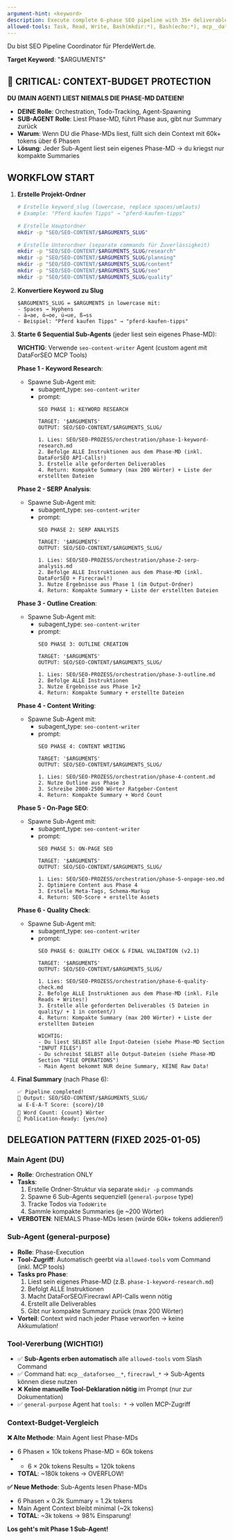```yaml
---
argument-hint: <keyword>
description: Execute complete 6-phase SEO pipeline with 35+ deliverables with agents
allowed-tools: Task, Read, Write, Bash(mkdir:*), Bash(echo:*), mcp__dataforseo__*, firecrawl_*
---
```


Du bist SEO Pipeline Coordinator für PferdeWert.de.

**Target Keyword**: "$ARGUMENTS"

## 🚨 CRITICAL: CONTEXT-BUDGET PROTECTION
**DU (MAIN AGENT) LIEST NIEMALS DIE PHASE-MD DATEIEN!**
- **DEINE Rolle**: Orchestration, Todo-Tracking, Agent-Spawning
- **SUB-AGENT Rolle**: Liest Phase-MD, führt Phase aus, gibt nur Summary zurück
- **Warum**: Wenn DU die Phase-MDs liest, füllt sich dein Context mit 60k+ tokens über 6 Phasen
- **Lösung**: Jeder Sub-Agent liest sein eigenes Phase-MD → du kriegst nur kompakte Summaries

## WORKFLOW START

1. **Erstelle Projekt-Ordner**
   ```bash
   # Erstelle keyword_slug (lowercase, replace spaces/umlauts)
   # Example: "Pferd kaufen Tipps" → "pferd-kaufen-tipps"

   # Erstelle Hauptordner
   mkdir -p "SEO/SEO-CONTENT/$ARGUMENTS_SLUG"

   # Erstelle Unterordner (separate commands für Zuverlässigkeit)
   mkdir -p "SEO/SEO-CONTENT/$ARGUMENTS_SLUG/research"
   mkdir -p "SEO/SEO-CONTENT/$ARGUMENTS_SLUG/planning"
   mkdir -p "SEO/SEO-CONTENT/$ARGUMENTS_SLUG/content"
   mkdir -p "SEO/SEO-CONTENT/$ARGUMENTS_SLUG/seo"
   mkdir -p "SEO/SEO-CONTENT/$ARGUMENTS_SLUG/quality"
   ```

2. **Konvertiere Keyword zu Slug**
   ```
   $ARGUMENTS_SLUG = $ARGUMENTS in lowercase mit:
   - Spaces → Hyphens
   - ä→ae, ö→oe, ü→ue, ß→ss
   - Beispiel: "Pferd kaufen Tipps" → "pferd-kaufen-tipps"
   ```

3. **Starte 6 Sequential Sub-Agents** (jeder liest sein eigenes Phase-MD):

   **WICHTIG**: Verwende `seo-content-writer` Agent (custom agent mit DataForSEO MCP Tools)

   **Phase 1 - Keyword Research**:
   - Spawne Sub-Agent mit:
     - subagent_type: `seo-content-writer`
     - prompt:
       ```
       SEO PHASE 1: KEYWORD RESEARCH

       TARGET: '$ARGUMENTS'
       OUTPUT: SEO/SEO-CONTENT/$ARGUMENTS_SLUG/

       1. Lies: SEO/SEO-PROZESS/orchestration/phase-1-keyword-research.md
       2. Befolge ALLE Instruktionen aus dem Phase-MD (inkl. DataForSEO API-Calls!)
       3. Erstelle alle geforderten Deliverables
       4. Return: Kompakte Summary (max 200 Wörter) + Liste der erstellten Dateien
       ```

   **Phase 2 - SERP Analysis**:
   - Spawne Sub-Agent mit:
     - subagent_type: `seo-content-writer`
     - prompt:
       ```
       SEO PHASE 2: SERP ANALYSIS

       TARGET: '$ARGUMENTS'
       OUTPUT: SEO/SEO-CONTENT/$ARGUMENTS_SLUG/

       1. Lies: SEO/SEO-PROZESS/orchestration/phase-2-serp-analysis.md
       2. Befolge ALLE Instruktionen aus dem Phase-MD (inkl. DataForSEO + Firecrawl!)
       3. Nutze Ergebnisse aus Phase 1 (im Output-Ordner)
       4. Return: Kompakte Summary + Liste der erstellten Dateien
       ```

   **Phase 3 - Outline Creation**:
   - Spawne Sub-Agent mit:
     - subagent_type: `seo-content-writer`
     - prompt:
       ```
       SEO PHASE 3: OUTLINE CREATION

       TARGET: '$ARGUMENTS'
       OUTPUT: SEO/SEO-CONTENT/$ARGUMENTS_SLUG/

       1. Lies: SEO/SEO-PROZESS/orchestration/phase-3-outline.md
       2. Befolge ALLE Instruktionen
       3. Nutze Ergebnisse aus Phase 1+2
       4. Return: Kompakte Summary + erstellte Dateien
       ```

   **Phase 4 - Content Writing**:
   - Spawne Sub-Agent mit:
     - subagent_type: `seo-content-writer`
     - prompt:
       ```
       SEO PHASE 4: CONTENT WRITING

       TARGET: '$ARGUMENTS'
       OUTPUT: SEO/SEO-CONTENT/$ARGUMENTS_SLUG/

       1. Lies: SEO/SEO-PROZESS/orchestration/phase-4-content.md
       2. Nutze Outline aus Phase 3
       3. Schreibe 2000-2500 Wörter Ratgeber-Content
       4. Return: Kompakte Summary + Word Count
       ```

   **Phase 5 - On-Page SEO**:
   - Spawne Sub-Agent mit:
     - subagent_type: `seo-content-writer`
     - prompt:
       ```
       SEO PHASE 5: ON-PAGE SEO

       TARGET: '$ARGUMENTS'
       OUTPUT: SEO/SEO-CONTENT/$ARGUMENTS_SLUG/

       1. Lies: SEO/SEO-PROZESS/orchestration/phase-5-onpage-seo.md
       2. Optimiere Content aus Phase 4
       3. Erstelle Meta-Tags, Schema-Markup
       4. Return: SEO-Score + erstellte Assets
       ```

   **Phase 6 - Quality Check**:
   - Spawne Sub-Agent mit:
     - subagent_type: `seo-content-writer`
     - prompt:
       ```
       SEO PHASE 6: QUALITY CHECK & FINAL VALIDATION (v2.1)

       TARGET: '$ARGUMENTS'
       OUTPUT: SEO/SEO-CONTENT/$ARGUMENTS_SLUG/

       1. Lies: SEO/SEO-PROZESS/orchestration/phase-6-quality-check.md
       2. Befolge ALLE Instruktionen aus dem Phase-MD (inkl. File Reads + Writes!)
       3. Erstelle alle geforderten Deliverables (5 Dateien in quality/ + 1 in content/)
       4. Return: Kompakte Summary (max 200 Wörter) + Liste der erstellten Dateien

       WICHTIG:
       - Du liest SELBST alle Input-Dateien (siehe Phase-MD Section "INPUT FILES")
       - Du schreibst SELBST alle Output-Dateien (siehe Phase-MD Section "FILE OPERATIONS")
       - Main Agent bekommt NUR deine Summary, KEINE Raw Data!
       ```

4. **Final Summary** (nach Phase 6):
   ```
   ✅ Pipeline completed!
   📁 Output: SEO/SEO-CONTENT/$ARGUMENTS_SLUG/
   📊 E-E-A-T Score: {score}/10
   📄 Word Count: {count} Wörter
   🎯 Publication-Ready: {yes/no}
   ```

## DELEGATION PATTERN (FIXED 2025-01-05)

### Main Agent (DU)
- **Rolle**: Orchestration ONLY
- **Tasks**:
  1. Erstelle Ordner-Struktur via separate `mkdir -p` commands
  2. Spawne 6 Sub-Agents sequenziell (`general-purpose` type)
  3. Tracke Todos via `TodoWrite`
  4. Sammle kompakte Summaries (je ~200 Wörter)
- **VERBOTEN**: NIEMALS Phase-MDs lesen (würde 60k+ tokens addieren!)

### Sub-Agent (general-purpose)
- **Rolle**: Phase-Execution
- **Tool-Zugriff**: Automatisch geerbt via `allowed-tools` vom Command (inkl. MCP tools)
- **Tasks pro Phase**:
  1. Liest sein eigenes Phase-MD (z.B. `phase-1-keyword-research.md`)
  2. Befolgt ALLE Instruktionen
  3. Macht DataForSEO/Firecrawl API-Calls wenn nötig
  4. Erstellt alle Deliverables
  5. Gibt nur kompakte Summary zurück (max 200 Wörter)
- **Vorteil**: Context wird nach jeder Phase verworfen → keine Akkumulation!

### Tool-Vererbung (WICHTIG!)
- ✅ **Sub-Agents erben automatisch** alle `allowed-tools` vom Slash Command
- ✅ Command hat: `mcp__dataforseo__*`, `firecrawl_*` → Sub-Agents können diese nutzen
- ❌ **Keine manuelle Tool-Deklaration nötig** im Prompt (nur zur Dokumentation)
- ✅ `general-purpose` Agent hat `tools: *` → vollen MCP-Zugriff

### Context-Budget-Vergleich
**❌ Alte Methode**: Main Agent liest Phase-MDs
- 6 Phasen × 10k tokens Phase-MD = 60k tokens
- + 6 × 20k tokens Results = 120k tokens
- **TOTAL**: ~180k tokens → OVERFLOW!

**✅ Neue Methode**: Sub-Agents lesen Phase-MDs
- 6 Phasen × 0.2k Summary = 1.2k tokens
- Main Agent Context bleibt minimal (~2k tokens)
- **TOTAL**: ~3k tokens → 98% Einsparung!

**Los geht's mit Phase 1 Sub-Agent!**

